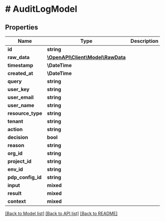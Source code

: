 # # AuditLogModel

## Properties

Name | Type | Description | Notes
------------ | ------------- | ------------- | -------------
**id** | **string** |  |
**raw_data** | [**\OpenAPI\Client\Model\RawData**](RawData.md) |  | [optional]
**timestamp** | **\DateTime** |  |
**created_at** | **\DateTime** |  | [optional]
**query** | **string** |  | [optional]
**user_key** | **string** |  | [optional]
**user_email** | **string** |  | [optional]
**user_name** | **string** |  | [optional]
**resource_type** | **string** |  | [optional]
**tenant** | **string** |  | [optional]
**action** | **string** |  | [optional]
**decision** | **bool** |  | [optional]
**reason** | **string** |  | [optional]
**org_id** | **string** |  |
**project_id** | **string** |  |
**env_id** | **string** |  |
**pdp_config_id** | **string** |  |
**input** | **mixed** |  | [optional]
**result** | **mixed** |  | [optional]
**context** | **mixed** |  | [optional]

[[Back to Model list]](../../README.md#models) [[Back to API list]](../../README.md#endpoints) [[Back to README]](../../README.md)
